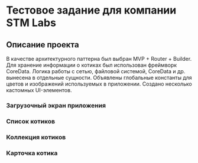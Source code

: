 # Тестовое задание для компании STM Labs
## Описание проекта
В качестве архитектурного паттерна был выбран MVP + Router + Builder.
Для хранение информации о котиках был использован фреймворк CoreData.
Логика работы с сетью, файловой системой, CoreData и др. вынесена в отдельные сущности.
Объявлены глобальные константы для цветов и изображений используемых в приложении.
Создано несколько кастомных UI-элементов.

### Загрузочный экран приложения 

### Список котиков

### Коллекция котиков

### Карточка котика

